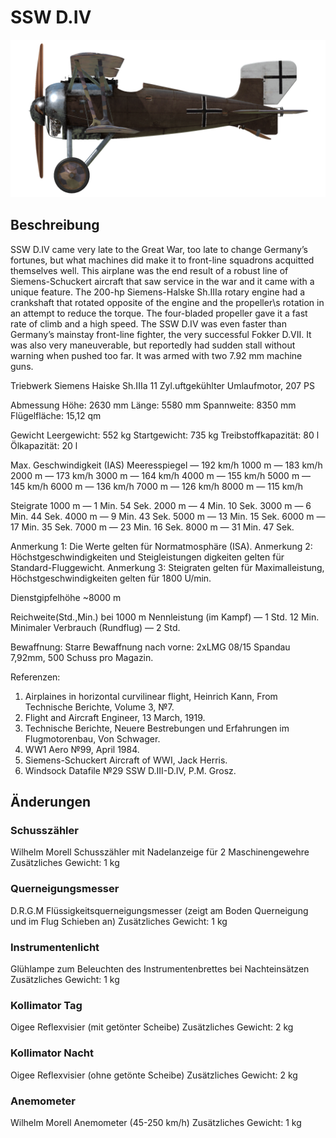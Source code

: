 # SSW D.IV

![schuckertdiv](../images/schuckertdiv.png)

## Beschreibung

SSW D.IV came very late to the Great War, too late to change Germany’s fortunes, but what machines did make it to front-line squadrons acquitted themselves well. This airplane was the end result of a robust line of Siemens-Schuckert aircraft that saw service in the war and it came with a unique feature. The 200-hp Siemens-Halske Sh.IIIa rotary engine had a crankshaft that rotated opposite of the engine and the propeller\s rotation in an attempt to reduce the torque. The four-bladed propeller gave it a fast rate of climb and a high speed. The SSW D.IV was even faster than Germany’s mainstay front-line fighter, the very successful Fokker D.VII. It was also very maneuverable, but reportedly had sudden stall without warning when pushed too far. It was armed with two 7.92 mm machine guns.


Triebwerk
Siemens Haiske Sh.IIIa 11 Zyl.uftgekühlter Umlaufmotor, 207 PS

Abmessung
Höhe: 2630 mm
Länge: 5580 mm
Spannweite: 8350 mm
Flügelfläche: 15,12 qm

Gewicht
Leergewicht: 552 kg
Startgewicht: 735 kg
Treibstoffkapazität: 80 l
Ölkapazität: 20 l

Max. Geschwindigkeit (IAS)
Meeresspiegel — 192 km/h
1000 m — 183 km/h
2000 m — 173 km/h
3000 m — 164 km/h
4000 m — 155 km/h
5000 m — 145 km/h
6000 m — 136 km/h
7000 m — 126 km/h
8000 m — 115 km/h

Steigrate
1000 m — 1 Min. 54 Sek.
2000 m — 4 Min. 10 Sek.
3000 m — 6 Min. 44 Sek.
4000 m — 9 Min. 43 Sek.
5000 m — 13 Min. 15 Sek.
6000 m — 17 Min. 35 Sek.
7000 m — 23 Min. 16 Sek.
8000 m — 31 Min. 47 Sek.

Anmerkung 1: Die Werte gelten für Normatmosphäre (ISA).
Anmerkung 2: Höchstgeschwindigkeiten und Steigleistungen digkeiten gelten für Standard-Fluggewicht.
Anmerkung 3: Steigraten gelten für Maximalleistung, Höchstgeschwindigkeiten gelten für 1800 U/min.

Dienstgipfelhöhe ~8000 m

Reichweite(Std.,Min.) bei 1000 m
Nennleistung (im Kampf) — 1 Std. 12 Min.
Minimaler Verbrauch (Rundflug) — 2 Std.

Bewaffnung:
Starre Bewaffnung nach vorne: 2хLMG 08/15 Spandau 7,92mm, 500 Schuss pro Magazin.

Referenzen:
1) Airplaines in horizontal curvilinear flight, Heinrich Kann, From Technische Berichte, Volume 3, №7.
2) Flight and Aircraft Engineer, 13 March, 1919.
3) Technische Berichte, Neuere Bestrebungen und Erfahrungen im Flugmotorenbau, Von Schwager.
4) WW1 Aero №99, April 1984.
5) Siemens-Schuckert Aircraft of WWI, Jack Herris.
6) Windsock Datafile №29 SSW D.III-D.IV, P.M. Grosz.

## Änderungen


### Schusszähler

Wilhelm Morell Schusszähler mit Nadelanzeige für 2 Maschinengewehre
Zusätzliches Gewicht: 1 kg


### Querneigungsmesser

D.R.G.M Flüssigkeitsquerneigungsmesser (zeigt am Boden Querneigung und im Flug Schieben an)
Zusätzliches Gewicht: 1 kg


### Instrumentenlicht

Glühlampe zum Beleuchten des Instrumentenbrettes bei Nachteinsätzen
Zusätzliches Gewicht: 1 kg


### Kollimator Tag

Oigee Reflexvisier (mit getönter Scheibe)
Zusätzliches Gewicht: 2 kg


### Kollimator Nacht

Oigee Reflexvisier (ohne getönte Scheibe)
Zusätzliches Gewicht: 2 kg


### Anemometer

Wilhelm Morell Anemometer (45-250 km/h)
Zusätzliches Gewicht: 1 kg
